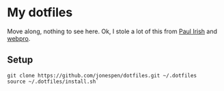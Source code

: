 # My dotfiles
Move along, nothing to see here. Ok, I stole a lot of this from [Paul Irish](https://github.com/paulirish/dotfiles) and [webpro](https://github.com/webpro/dotfiles).

## Setup
```
git clone https://github.com/jonespen/dotfiles.git ~/.dotfiles
source ~/.dotfiles/install.sh`
```

